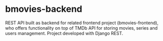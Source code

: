 # bmovies-backend
REST API built as backend for related frontend project (bmovies-frontend), who offers functionality on top of TMDb API for storing movies, series and users management.
Project developed with Django REST.
